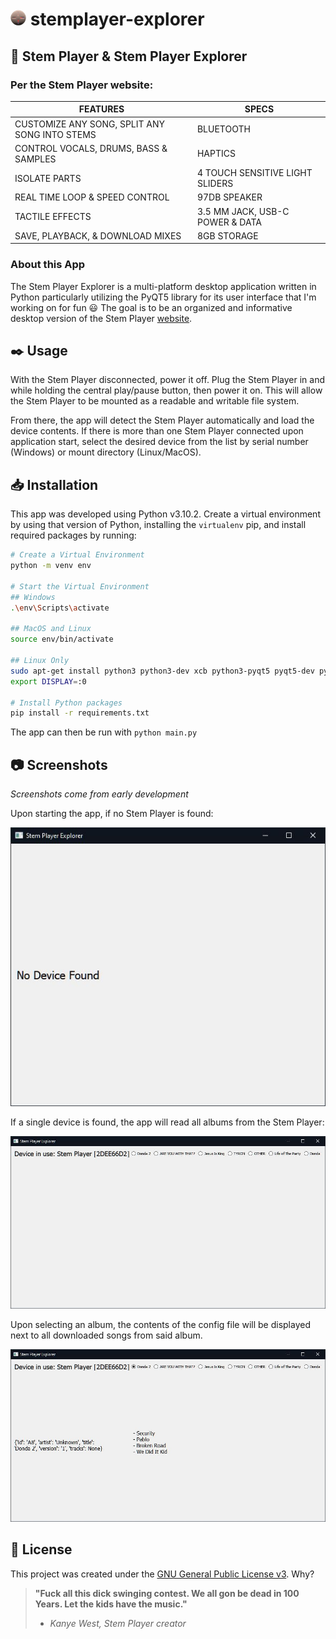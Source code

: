 # ![Stem Player Icon](/docs/img/stemplayer_25px.png) stemplayer-explorer

## :newspaper: Stem Player & Stem Player Explorer

### **Per the Stem Player website:**

|                **FEATURES**                   | **SPECS**                       |
|-----------------------------------------------|---------------------------------|
| CUSTOMIZE ANY SONG, SPLIT ANY SONG INTO STEMS | BLUETOOTH                       |
| CONTROL VOCALS, DRUMS, BASS & SAMPLES         | HAPTICS                         |
| ISOLATE PARTS                                 | 4 TOUCH SENSITIVE LIGHT SLIDERS |
| REAL TIME LOOP & SPEED CONTROL                | 97DB SPEAKER                    |
| TACTILE EFFECTS                               | 3.5 MM JACK, USB-C POWER & DATA |
| SAVE, PLAYBACK, & DOWNLOAD  MIXES             | 8GB STORAGE                     |


### **About this App**

The Stem Player Explorer is a multi-platform desktop application written in Python particularly utilizing the PyQT5 library for its user interface that I'm working on for fun :smiley: The goal is to be an organized and informative desktop version of the Stem Player [website](https://stemplayer.com). 

## :black_nib: Usage

With the Stem Player disconnected, power it off. Plug the Stem Player in and while holding the central play/pause button, then power it on. This will allow the Stem Player to be mounted as a readable and writable file system.

From there, the app will detect the Stem Player automatically and load the device contents. If there is more than one Stem Player connected upon application start, select the desired device from the list by serial number (Windows) or mount directory (Linux/MacOS).

## :inbox_tray: Installation

This app was developed using Python v3.10.2. Create a virtual environment by using that version of Python, installing the `virtualenv` pip, and install required packages by running:

```bash
# Create a Virtual Environment
python -m venv env

# Start the Virtual Environment
## Windows
.\env\Scripts\activate

## MacOS and Linux
source env/bin/activate

## Linux Only
sudo apt-get install python3 python3-dev xcb python3-pyqt5 pyqt5-dev pyqt5-dev-tools
export DISPLAY=:0

# Install Python packages
pip install -r requirements.txt
```

The app can then be run with `python main.py`

## :camera: Screenshots

*Screenshots come from early development*

Upon starting the app, if no Stem Player is found:

![No Device Found - Image](/docs/img/nodevicefound.JPG)

If a single device is found, the app will read all albums from the Stem Player:

![Device Init - Image](/docs/img/devicestart.JPG)

Upon selecting an album, the contents of the config file will be displayed next to all downloaded songs from said album.

![Album View - Image](/docs/img/withsongs.JPG)

## :briefcase: License

This project was created under the [GNU General Public License v3](https://choosealicense.com/licenses/gpl-3.0/). Why?

> **"Fuck all this dick swinging contest. We all gon be dead in 100 Years. Let the kids have the music."** 
> - _Kanye West, Stem Player creator_